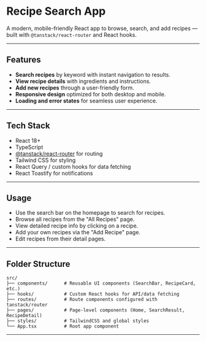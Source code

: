 # Recipe Search App

A modern, mobile-friendly React app to browse, search, and add recipes — built with `@tanstack/react-router` and React hooks.

---

## Features

* **Search recipes** by keyword with instant navigation to results.
* **View recipe details** with ingredients and instructions.
* **Add new recipes** through a user-friendly form.
* **Responsive design** optimized for both desktop and mobile.
* **Loading and error states** for seamless user experience.

---

## Tech Stack

* React 18+
* TypeScript
* [@tanstack/react-router](https://tanstack.com/router) for routing
* Tailwind CSS for styling
* React Query / custom hooks for data fetching
* React Toastify for notifications

---

## Usage

* Use the search bar on the homepage to search for recipes.
* Browse all recipes from the "All Recipes" page.
* View detailed recipe info by clicking on a recipe.
* Add your own recipes via the "Add Recipe" page.
* Edit recipes from their detail pages.

---

## Folder Structure

```
src/
├── components/      # Reusable UI components (SearchBar, RecipeCard, etc.)
├── hooks/           # Custom React hooks for API/data fetching
├── routes/          # Route components configured with tanstack/router
├── pages/           # Page-level components (Home, SearchResult, RecipeDetail)
├── styles/          # TailwindCSS and global styles
└── App.tsx          # Root app component
```

---


